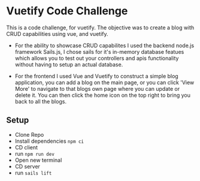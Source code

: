 # Vuetify Code Challenge

This is a code challenge, for vuetify. The objective was to create a blog with CRUD capabilities using vue, and vuetify.

- For the ability to showcase CRUD capabilites I used the backend node.js framework Sails.js, I chose sails for it's in-memory database featues which allows you to test out your controllers and apis functionality without having to setup an actual database.

- For the frontend I used Vue and Vuetify to construct a simple blog application, you can add a blog on the main page, or you can click 'View More' to navigate to that blogs own page where you can update or delete it. You can then click the home icon on the top right to bring you back to all the blogs.

## Setup

- Clone Repo
- Install dependencies `npm ci`
- CD client
- run `npm run dev`
- Open new terminal
- CD server
- run `sails lift`
